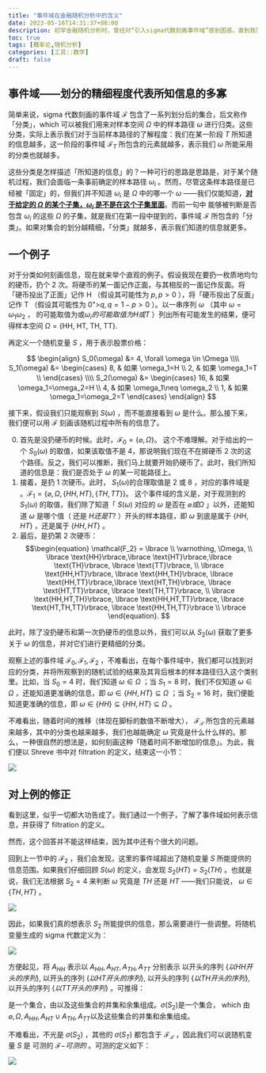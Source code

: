 ```yaml
---
title: "事件域在金融随机分析中的含义"
date: 2023-05-16T14:31:37+08:00
description: 初学金融随机分析时，曾经对“引入sigma代数刻画事件域”感到困惑，直到我简单粗暴将事件域及其划分理解成，一个随机过程中不同阶段所知道的信息。
toc: true
tags: [概率论,随机分析]
categories: [工具::数学]
draft: false
---
```

## 事件域——划分的精细程度代表所知信息的多寡

简单来说，sigma 代数刻画的事件域 $\mathcal F$ 包含了一系列划分后的集合，后文称作「分类」，which 可以被我们用来对样本空间 $\Omega$ 中的样本路径 $\omega$ 进行归类。这些分类，实际上表示我们对于当前样本路径的了解程度：我们在某一阶段 $T$ 所知道的信息越多，这一阶段的事件域 $\mathcal F _T$ 所包含的元素就越多，表示我们 $\omega$ 所能采用的分类也就越多。

这些分类是怎样描述「所知道的信息」的？一种可行的思路是思路是，对于某个随机过程，我们会面临一条事前确定的样本路径 $\omega_i$ 。然而，尽管这条样本路径是已经被「固定」的，但我们并不知道 $\omega_i$ 是 $\Omega$ 中的哪一个 $\omega$ ——我们仅能知道，<u>**对于给定的 $\Omega$ 的某个子集，$\omega_i$ 是不是在这个子集里面**</u>。而前一句中 能够被判断是否包含 $\omega_i$ 的这些 $\Omega$ 的子集，就是我们在第一段中提到的，事件域 $\mathcal F$ 所包含的「分类」。如果对集合的划分越精细，「分类」就越多，表示我们知道的信息就更多。

## 一个例子

对于分类如何刻画信息，现在就来举个直观的例子。假设我现在要扔一枚质地均匀的硬币，扔个 2 次。将硬币的某一面记作正面，与其相反的一面记作反面。将「硬币投出了正面」记作 H （假设其可能性为 $p,p>0$ ），将「硬币投出了反面」记作 T （假设其可能性为 0">$q, q=1-p>0$ ）。以一串序列 $\omega$ （其中 $\omega=\omega_1\omega_2$ ， 的可能取值为或$\omega_i的可能取值为H或T$ ）列出所有可能发生的结果，便可得样本空间 $\Omega = \lbrace \text{HH, HT, TH, TT}\rbrace.$

再定义一个随机变量 $S$ ，用于表示股票价格：

$$
\begin{align} S_0(\omega) &= 4, \forall \omega \in \Omega \\\\ S_1(\omega) &= \begin{cases} 8, & 如果 \omega_1=H \\ 2, & 如果 \omega_1=T \\ \end{cases} \\\\ S_2(\omega) &= \begin{cases} 16, & 如果 \omega_1=\omega_2=H \\ 4, & 如果 \omega_1\neq \omega_2 \\ 1, & 如果 \omega_1=\omega_2=T \end{cases} \end{align}
$$

接下来，假设我们只能观察到 $S(\omega)$ ，而不能直接看到 $\omega$ 是什么。那么接下来，我们便可以用 $\mathcal F$ 刻画该随机过程中所有的信息了。

0.  首先是没扔硬币的时候。此时，$\mathcal{F_0} = \lbrace \varnothing, \Omega \rbrace 。$ 这个不难理解。对于给出的一个 $S_0(\omega)$ 的取值，如果该取值不是 4，那说明我们现在不在掷硬币 2 次的这个路径。反之，我们可以推断，我们马上就要开始扔硬币了。此时，我们所知道的信息是：我们是否处于 $\omega$ 的某一可能路径上。
1.  接着，是扔 1 次硬币。此时， $S_1(\omega)$的合理取值是 2 或 8 ，对应的事件域是 。$\mathcal{F_1} = \lbrace \varnothing, \Omega, \lbrace HH,HT \rbrace, \lbrace TH,TT \rbrace \rbrace 。$ 这个事件域的含义是，对于观测到的 $S_1(\omega)$ 的取值，我们除了知道「 $S(\omega)$ 对应的 $\omega$ 是否在 $\varnothing 或 \Omega$ 」以外，还能知道 $\omega$ 是哪个值（ 还是 $H 还是T?$ ）开头的样本路径，即 $\omega$ 到底是属于 $\lbrace HH,HT \rbrace$ ，还是属于 $\lbrace HH,HT \rbrace$ 。
2.  最后，是扔第 2 次硬币：
$$\begin{equation} \mathcal{F_2} = \lbrace \\ \varnothing, \Omega, \\ \lbrace \text{HH}\rbrace,\lbrace \text{HT}\rbrace,\lbrace \text{TH}\rbrace, \lbrace \text{TT}\rbrace, \\ \lbrace \text{HH,HT}\rbrace, \lbrace \text{HH,TH}\rbrace, \lbrace \text{HH,TT}\rbrace,\lbrace \text{HT,TH}\rbrace, \lbrace \text{HT,TT}\rbrace, \lbrace \text{TH,TT}\rbrace, \\ \lbrace \text{HH,HT,TH}\rbrace, \lbrace \text{HH,HT,TT}\rbrace, \lbrace \text{HT,TH,TT}\rbrace, \lbrace \text{HH,TH,TT}\rbrace \\ \rbrace \end{equation}.
$$

此时，除了没扔硬币和第一次扔硬币的信息以外，我们可以从 $S_2(\omega)$ 获取了更多关于 $\omega$ 的信息，并对它们进行更精细的分类。

观察上述的事件域 $\mathcal{F_0}, \mathcal{F_1}, \mathcal{F_2}$ ，不难看出，在每个事件域中，我们都可以找到对应的分类，并将所观察到的随机试验的结果及其背后根本的样本路径归入这个类别里。比如，当 $S_0=4$ 时，我们知道 $\omega \in \Omega$ ；当  $S_1=8$ 时，我们不仅知道 $\omega \in \Omega$ ，还能知道更准确的信息，即 $\omega \in \lbrace{HH,HT\rbrace} \subseteq \Omega$ ；当 $S_2=16$ 时，我们便能知道更准确的信息，即 $\omega \in \lbrace{HH\rbrace}\subseteq \lbrace{HH,HT\rbrace} \subseteq \Omega$ 。

不难看出，随着时间的推移（体现在脚标的数值不断增大）， $\mathcal{F_T}$ 所包含的元素越来越多，其中的分类也越来越多，我们也越能确定 $\omega$ 究竟是什么什么样的。那么，一种很自然的想法是，如何刻画这种「随着时间不断增加的信息」。为此，我们便以 Shreve 书中对 filtration 的定义，结束这一小节：

![](https://s2.loli.net/2023/05/16/sDeMEdznYLNlVmP.png)

## 对上例的修正

看到这里，似乎一切都大功告成了。我们通过一个例子，了解了事件域如何表示信息，并获得了 filtration 的定义。

然而，这个回答并不能这样结束，因为其中还有个很大的问题。

回到上一节中的 $\mathcal{F_2}$ ，我们会发现，这里的事件域超出了随机变量 $S$ 所能提供的信息范围。如果我们仔细回顾 $S(\omega)$ 的定义，会发现 $S_2(HT)=S_2(TH)$ 。也就是说，我们无法根据 $S_2=4$ 来判断 $\omega$ 究竟是 $TH$ 还是 $HT$ ——我们只能说， $\omega \in \lbrace{TH,HT\rbrace}$ 。

![](https://s2.loli.net/2023/05/16/5GYUh8aTnfIlCKX.png)

因此，如果我们真的想表示 $S_2$ 所能提供的信息，那么需要进行一些调整。将随机变量生成的 sigma 代数定义为：

![](https://s2.loli.net/2023/05/16/gTSrw5LUzis6bCV.png)

方便起见，将 $A_{HH}$ 表示以 $A_{HH}, A_{HT}, A_{TH}, A_{TT}$ 分别表示 以开头的序列 $\lbrace{以 HH 开头的序列\rbrace},$ 以开头的序列 $\lbrace{以 HT 开头的序列\rbrace},$ 以开头的序列 $\lbrace{以 TH 开头的序列\rbrace},$ 以开头的序列 $\lbrace{以 TT开头的序列\rbrace}$ 。可推得：

是一个集合，由以及这些集合的并集和余集组成。$\sigma(S_2)$是一个集合， which 由 $\varnothing, \Omega, A_{HH}, A_{HT}\cup A_{TH}, A_{TT}$以及这些集合的并集和余集组成。

不难看出，不光是 $\sigma(S_2)$ ，其他的 $\sigma(S_T)$ 都包含于 $\mathcal{F_T}$ ，因此我们可以说随机变量 $S$ 是 可测的 $\mathcal{F-}可测的$ 。可测的定义如下：

![](https://s2.loli.net/2023/05/16/X6pd1EwljnkU3Zo.png)